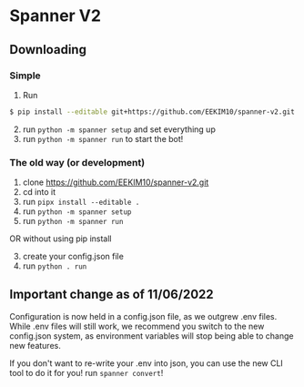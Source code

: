 # Spanner V2

## Downloading
### Simple
1. Run
```sh
$ pip install --editable git+https://github.com/EEKIM10/spanner-v2.git
```
2. run `python -m spanner setup` and set everything up
3. run `python -m spanner run` to start the bot!

### The old way (or development)
1. clone https://github.com/EEKIM10/spanner-v2.git
2. cd into it
3. run `pipx install --editable .`
4. run `python -m spanner setup`
5. run `python -m spanner run`

OR without using pip install

3. create your config.json file
4. run `python . run`

## Important change as of 11/06/2022
Configuration is now held in a config.json file, as we outgrew .env files.
While .env files will still work, we recommend you switch to the new config.json system,
as environment variables will stop being able to change new features.

If you don't want to re-write your .env into json, you can use the new CLI tool
to do it for you! run `spanner convert`!
